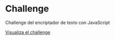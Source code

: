 # Challenge
Challenge del encriptador de texto con JavaScript 

<a href="https://jeffry-devs.github.io/Challenge/">Visualiza el challenge</a>

